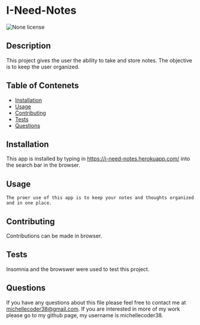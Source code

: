 # I-Need-Notes
![None license](https://img.shields.io/badge/license-None-Red.svg)
## Description
This project gives the user the ability to take and store notes. The objective is to keep the user organized.
## Table of Contenets

* [Installation](#installation)
* [Usage](#usage)
* [Contributing](#contributing)
* [Tests](#tests)
* [Questions](#questions)

## Installation
  This app is installed by typing in https://i-need-notes.herokuapp.com/ into the search bar in the browser.

  ## Usage
    The proer use of this app is to keep your notes and thoughts organized and in one place.


 

## Contributing
Contributions can be made in browser.

## Tests
  Insomnia and the browswer were used to test this project.

  ## Questions

  If you have any questions about this file please feel free to contact me at michellecoder38@gmail.com.
  If you are interested in more of my work please go to my github page, my username is michellecoder38.


